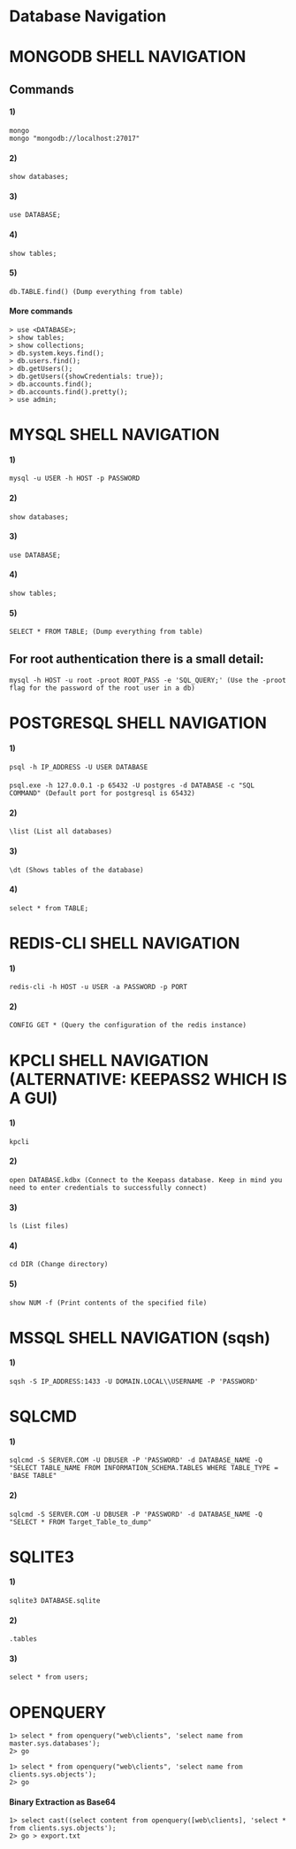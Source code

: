 # Database Navigation

# MONGODB SHELL NAVIGATION

## Commands

#### 1) 

    mongo
    mongo "mongodb://localhost:27017"

#### 2) 

    show databases;

#### 3) 

    use DATABASE;

#### 4) 

    show tables;

#### 5) 

    db.TABLE.find() (Dump everything from table)

#### More commands

    > use <DATABASE>;
    > show tables;
    > show collections;
    > db.system.keys.find();
    > db.users.find();
    > db.getUsers();
    > db.getUsers({showCredentials: true});
    > db.accounts.find();
    > db.accounts.find().pretty();
    > use admin;

# MYSQL SHELL NAVIGATION

#### 1) 

    mysql -u USER -h HOST -p PASSWORD

#### 2) 

    show databases;

#### 3) 

    use DATABASE;

#### 4) 

    show tables;

#### 5) 

    SELECT * FROM TABLE; (Dump everything from table)

## For root authentication there is a small detail:

#### 

    mysql -h HOST -u root -proot ROOT_PASS -e 'SQL_QUERY;' (Use the -proot flag for the password of the root user in a db)

# POSTGRESQL SHELL NAVIGATION

#### 1) 

    psql -h IP_ADDRESS -U USER DATABASE

#### 

    psql.exe -h 127.0.0.1 -p 65432 -U postgres -d DATABASE -c "SQL COMMAND" (Default port for postgresql is 65432)

#### 2) 

    \list (List all databases)

#### 3) 

    \dt (Shows tables of the database)

#### 4) 

    select * from TABLE;

# REDIS-CLI SHELL NAVIGATION

#### 1) 

    redis-cli -h HOST -u USER -a PASSWORD -p PORT

#### 2) 

    CONFIG GET * (Query the configuration of the redis instance)

# KPCLI SHELL NAVIGATION (ALTERNATIVE: KEEPASS2 WHICH IS A GUI)

#### 1) 

    kpcli

#### 2) 

    open DATABASE.kdbx (Connect to the Keepass database. Keep in mind you need to enter credentials to successfully connect)

#### 3) 

    ls (List files)

#### 4) 

    cd DIR (Change directory)

#### 5) 

    show NUM -f (Print contents of the specified file)

# MSSQL SHELL NAVIGATION (sqsh)

#### 1) 

    sqsh -S IP_ADDRESS:1433 -U DOMAIN.LOCAL\\USERNAME -P 'PASSWORD'

# SQLCMD 

#### 1) 

    sqlcmd -S SERVER.COM -U DBUSER -P 'PASSWORD' -d DATABASE_NAME -Q "SELECT TABLE_NAME FROM INFORMATION_SCHEMA.TABLES WHERE TABLE_TYPE = 'BASE TABLE"

#### 2) 

    sqlcmd -S SERVER.COM -U DBUSER -P 'PASSWORD' -d DATABASE_NAME -Q "SELECT * FROM Target_Table_to_dump"

# SQLITE3

#### 1) 

    sqlite3 DATABASE.sqlite

#### 2) 

    .tables

#### 3) 

    select * from users;

# OPENQUERY

    1> select * from openquery("web\clients", 'select name from master.sys.databases');
    2> go

    1> select * from openquery("web\clients", 'select name from clients.sys.objects');
    2> go

#### Binary Extraction as Base64

    1> select cast((select content from openquery([web\clients], 'select * from clients.sys.objects');
    2> go > export.txt
